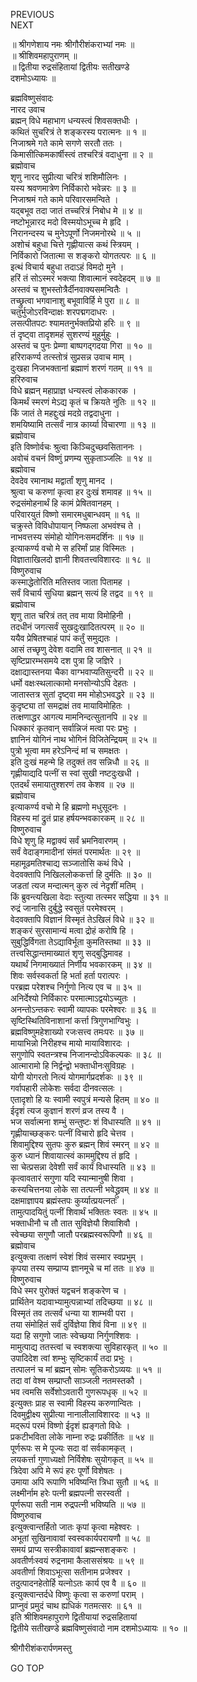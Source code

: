 PREVIOUS  
NEXT  
  
॥ श्रीगणेशाय नमः श्रीगौरीशंकराभ्यां नमः ॥  
॥ श्रीशिवमहापुराणम् ॥  
॥ द्वितीया रुद्रसंहितायां द्वितीयः सतीखण्डे  
दशमोऽध्यायः ॥  
  
ब्रह्मविष्णुसंवादः  
नारद उवाच  
ब्रह्मन् विधे महाभाग धन्यस्त्वं शिवसक्तधीः ।  
कथितं सुचरित्रं ते शङ्‌करस्य परात्मनः ॥ १ ॥  
निजाश्रमे गते कामे सगणे सरतौ ततः ।  
किमासीत्किमकार्षीस्त्वं तश्चरित्रं वदाधुना ॥ २ ॥  
ब्रह्मोवाच  
शृणु नारद सुप्रीत्या चरित्रं शशिमौलिनः ।  
यस्य श्रवणमात्रेण निर्विकारो भवेन्नरः ॥ ३ ॥  
निजाश्रमं गते कामे परिवारसमन्विते ।  
यद्‌बभूव तदा जातं तच्चरित्रं निबोध मे ॥ ४ ॥  
नष्टोभून्नारद मदो विस्मयोऽभूच्च मे हृदि ।  
निरानन्दस्य च मुनेऽपूर्णो निजमनोरथे ॥ ५ ॥  
अशोचं बहुधा चित्ते गृह्णीयात्स कथं स्त्रियम् ।  
निर्विकारो जितात्मा स शङ्‌करो योगतत्परः ॥ ६ ॥  
इत्थं विचार्य बहुधा तदाऽहं विमदो मुने ।  
हरिं तं सोऽस्मरं भक्त्या शिवात्मानं स्वदेहदम् ॥ ७ ॥  
अस्तवं च शुभस्तोत्रैर्दीनवाक्यसमन्वितैः ।  
तच्छ्रुत्वा भगवानाशु बभूवाविर्हि मे पुरा ॥ ८ ॥  
चतुर्भुजोऽरविन्दाक्षः शरपद्मगदाधरः ।  
लसत्पीतपटः श्यामतनुर्भक्तप्रियो हरिः ॥ ९ ॥  
तं दृष्ट्वा तादृशमहं सुशरण्यं मुहुर्मुहुः ।  
अस्तवं च पुनः प्रेम्णा बाष्पगद्‌गदया गिरा ॥ १० ॥  
हरिराकर्ण्य तत्स्तोत्रं सुप्रसन्न उवाच माम् ।  
दुःखहा निजभक्तानां ब्रह्माणं शरणं गतम् ॥ ११ ॥  
हरिरुवाच  
विधे ब्रह्मन् महाप्राज्ञ धन्यस्त्वं लोककारक ।  
किमर्थं स्मरणं मेऽद्य कृतं च क्रियते नुतिः ॥ १२ ॥  
किं जातं ते महद्दुःखं मदग्रे तद्वदाधुना ।  
शमयिष्यामि तत्सर्वं नात्र कार्य्या विचारणा ॥ १३ ॥  
ब्रह्मोवाच  
इति विष्णोर्वचः श्रुत्वा किञ्चिदुच्छवसिताननः ।  
अवोचं वचनं विष्णुं प्रणम्य सुकृताञ्जलिः ॥ १४ ॥  
ब्रह्मोवाच  
देवदेव रमानाथ मद्वार्तां शृणु मानद ।  
श्रुत्वा च करुणां कृत्वा हर दुःखं शमावह ॥ १५ ॥  
रुद्रसंमोहनार्थं हि कामं प्रेषितवानहम् ।  
परिवारयुतं विष्णो समारमधुबान्धवम् ॥ १६ ॥  
चक्रुस्ते विविधोपायान् निष्फला अभवंश्च ते ।  
नाभवत्तस्य संमोहो योगिनःसमदर्शिनः ॥ १७ ॥  
इत्याकर्ण्य वचो मे स हरिर्मां प्राह विस्मितः ।  
विज्ञाताखिलदो ज्ञानी शिवतत्त्वविशारदः ॥ १८ ॥  
विष्णुरुवाच  
कस्माद्धेतोरिति मतिस्तव जाता पितामह ।  
सर्वं विचार्य सुधिया ब्रह्मन् सत्यं हि तद्वद ॥ १९ ॥  
ब्रह्मोवाच  
शृणु तात चरित्रं तत् तव माया विमोहिनी ।  
तदधीनं जगत्सर्वं सुखदुःखादितत्परम् ॥ २० ॥  
ययैव प्रेषितश्चाहं पापं कर्तुं समुद्यतः ।  
आसं तच्छृणु देवेश वदामि तव शासनात् ॥ २१ ॥  
सृष्टिप्रारम्भसमये दश पुत्रा हि जज्ञिरे ।  
दक्षाद्यास्तनया चैका वाग्भवाप्यतिसुन्दरी ॥ २२ ॥  
धर्मो वक्षःस्थलात्कामो मनसोन्योऽपि देहतः ।  
जातास्तत्र सुतां दृष्ट्वा मम मोहोऽभवद्धरे ॥ २३ ॥  
कुदृष्ट्या तां समद्राक्षं तव मायाविमोहितः ।  
तत्क्षणाद्धर आगत्य मामनिन्दत्सुतानपि ॥ २४ ॥  
धिक्कारं कृतवान् सर्वान्निजं मत्वा परः प्रभुः ।  
ज्ञानिनं योगिनं नाथ भोगिनं विजितेन्द्रियम् ॥ २५ ॥  
पुत्रो भूत्वा मम हरेऽनिन्दं मां च समक्षतः ।  
इति दुःखं महन्मे हि तदुक्तं तव सन्निधौ ॥ २६ ॥  
गृह्णीयाद्यदि पत्नीं स स्वां सुखी नष्टदुःखधी ।  
एतदर्थं समायातुश्शरणं तव केशव ॥ २७ ॥  
ब्रह्मोवाच  
इत्याकर्ण्य वचो मे हि ब्रह्मणो मधुसूदनः ।  
विहस्य मां द्रुतं प्राह हर्षयन्भवकारकम् ॥ २८ ॥  
विष्णुरुवाच  
विधे शृणु हि मद्वाक्यं सर्वं भ्रमनिवारणम् ।  
सर्वं वेदाङ्‌गमादीनां संमतं परमार्थतः ॥ २९ ॥  
महामूढमतिश्चाद्य सञ्जातोसि कथं विधे ।  
वेदवक्तापि निखिललोककर्त्ता हि दुर्मतिः ॥ ३० ॥  
जडतां त्यज मन्दात्मन् कुरु त्वं नेदृशीं मतिम् ।  
किं ब्रुवन्त्यखिला वेदाः स्तुत्या तत्स्मर सद्धिया ॥ ३१ ॥  
रुद्रं जानासि दुर्बुद्धे स्वसुतं परमेश्वरम् ।  
वेदवक्तापि विज्ञानं विस्मृतं तेऽखिलं विधे ॥ ३२ ॥  
शङ्‌करं सुरसामान्यं मत्वा द्रोहं करोषि हि ।  
सुबुद्धिर्विगता तेऽद्याविर्भूता कुमतिस्तथा ॥ ३३ ॥  
तत्त्वसिद्धान्तमाख्यातं शृणु सद्‌बुद्धिमावह ।  
यथार्थं निगमाख्यातं निर्णीय भवकारकम् ॥ ३४ ॥  
शिवः सर्वस्वकर्ता हि भर्ता हर्ता परात्परः ।  
परब्रह्म परेशश्च निर्गुणो नित्य एव च ॥ ३५ ॥  
अनिर्देश्यो निर्विकारः परमात्माऽद्वयोऽच्युतः ।  
अनन्तोऽन्तकरः स्वामी व्यापकः परमेश्वरः ॥ ३६ ॥  
सृष्टिस्थितिविनाशानां कर्त्ता त्रिगुणभाग्विभुः ।  
ब्रह्मविष्णुमहेशाख्यो रजःसत्त्व तमःपरः ॥ ३७ ॥  
मायाभिन्नो निरीहश्च मायो मायाविशारदः ।  
सगुणोपि स्वतन्त्रश्च निजानन्दोऽविकल्पकः ॥ ३८ ॥  
आत्मारामो हि निर्द्वन्द्वो भक्ताधीनःसुविग्रहः ।  
योगी योगरतो नित्यं योगमार्गप्रदर्शकः ॥ ३९ ॥  
गर्वापहारी लोकेशः सर्वदा दीनवत्सलः ।  
एतादृशो हि यः स्वामी स्वपुत्रं मन्यसे हितम् ॥ ४० ॥  
ईदृशं त्यज कुज्ञानं शरणं व्रज तस्य वै ।  
भज सर्वात्मना शम्भुं सन्तुष्टः शं विधास्यति ॥ ४१ ॥  
गृह्णीयाच्छङ्‌करः पत्नीं विचारो हृदि चेत्तव ।  
शिवामुद्दिश्य सुतपः कुरु ब्रह्मन् शिवं स्मरन् ॥ ४२ ॥  
कुरु ध्यानं शिवायात्स्वं काममुद्दिश्य तं हृदि ।  
सा चेत्प्रसन्ना देवेशी सर्वं कार्यं विधास्यति ॥ ४३ ॥  
कृत्वावतारं सगुणा यदि स्यान्मानुषी शिवा ।  
कस्यचित्तनया लोके सा तत्पत्नी भवेद्ध्रुवम् ॥ ४४ ॥  
दक्षमाज्ञापय ब्रह्मंस्तपः कुर्य्यात्प्रयत्नतः ।  
तामुत्पादयितुं पत्नीं शिवार्थं भक्तितः स्वतः ॥ ४५ ॥  
भक्ताधीनौ च तौ तात सुविज्ञेयौ शिवाशिवौ ।  
स्वेच्छया सगुणौ जातौ परब्रह्मस्वरूपिणौ ॥ ४६ ॥  
ब्रह्मोवाच  
इत्युक्त्वा तत्क्षणं स्वेशं शिवं सस्मार स्वप्रभुम् ।  
कृपया तस्य सम्प्राप्य ज्ञानमूचे च मां ततः ॥ ४७ ॥  
विष्णुरुवाच  
विधे स्मर पुरोक्तं यद्वचनं शङ्‌करेण च ।  
प्रार्थितेन यदावाभ्यामुत्पन्नाभ्यां तदिच्छया ॥ ४८ ॥  
विस्मृतं तव तत्सर्वं धन्या या शाम्भवी परा ।  
तया संमोहितं सर्वं दुर्विज्ञेया शिवं विना ॥ ४९ ॥  
यदा हि सगुणो जातः स्वेच्छया निर्गुणश्शिवः ।  
मामुत्पाद्य ततस्त्वां च स्वशक्त्या सुविहारकृत् ॥ ५० ॥  
उपादिदेश त्वां शम्भुः सृष्टिकार्यं तदा प्रभुः ।  
तत्पालनं च मां ब्रह्मन् सोमः सूतिकरोऽव्ययः ॥ ५१ ॥  
तदा वां वेश्म सम्प्राप्तौ साञ्जली नतमस्तकौ ।  
भव त्वमसि सर्वेशोऽवतारी गुणरूपधृक् ॥ ५२ ॥  
इत्युक्तः प्राह स स्वामी विहस्य करुणान्वितः ।  
दिवमुद्वीक्ष्य सुप्रीत्या नानालीलाविशारदः ॥ ५३ ॥  
मद्‌रूपं परमं विष्णो ईदृशं ह्यङ्‌गतो विधेः ।  
प्रकटीभविता लोके नाम्ना रुद्रः प्रकीर्तितः ॥ ५४ ॥  
पूर्णरूपः स मे पूज्यः सदा वां सर्वकामकृत् ।  
लयकर्त्ता गुणाध्यक्षो निर्विशेषः सुयोगकृत् ॥ ५५ ॥  
त्रिदेवा अपि मे रूपं हरः पूर्णो विशेषतः ।  
उमाया अपि रूपाणि भविष्यन्ति त्रिधा सुतौ ॥ ५६ ॥  
लक्ष्मीर्नाम हरेः पत्नी ब्रह्मपत्नी सरस्वती ।  
पूर्णरूपा सती नाम रुद्रपत्नी भविष्यति ॥ ५७ ॥  
विष्णुरुवाच  
इत्युक्त्वान्तर्हितो जातः कृपां कृत्वा महेश्वरः ।  
अभूतां सुखिनावावां स्वस्वकार्यपरायणौ ॥ ५८ ॥  
समयं प्राप्य सस्त्रीकावावां ब्रह्मन्सशङ्‌करः ।  
अवतीर्णःस्वयं रुद्रनामा कैलाससंश्रयः ॥ ५९ ॥  
अवतीर्णा शिवाऽभूत्सा सतीनाम प्रजेश्वर ।  
तदुत्पादनहेतोर्हि यत्नोऽतः कार्य एव वै ॥ ६० ॥  
इत्युक्त्वान्तर्दधे विष्णुः कृत्वा स करुणां पराम् ।  
प्राप्नुवं प्रमुदं चाथ ह्यधिकं गतमत्सरः ॥ ६१ ॥  
इति श्रीशिवमहापुराणे द्वितीयायां रुद्रसहितायां  
द्वितीये सतीखण्डे ब्रह्मविष्णुसंवादो नाम दशमोऽध्यायः ॥ १० ॥  
  
  
श्रीगौरीशंकरार्पणमस्तु  
  
GO TOP
